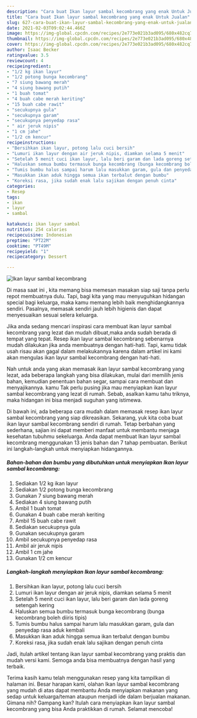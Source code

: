 ```yaml
---
description: "Cara buat Ikan layur sambal kecombrang yang enak Untuk Jualan"
title: "Cara buat Ikan layur sambal kecombrang yang enak Untuk Jualan"
slug: 627-cara-buat-ikan-layur-sambal-kecombrang-yang-enak-untuk-jualan
date: 2021-02-03T09:02:44.466Z
image: https://img-global.cpcdn.com/recipes/2e773e021b3ad095/680x482cq70/ikan-layur-sambal-kecombrang-foto-resep-utama.jpg
thumbnail: https://img-global.cpcdn.com/recipes/2e773e021b3ad095/680x482cq70/ikan-layur-sambal-kecombrang-foto-resep-utama.jpg
cover: https://img-global.cpcdn.com/recipes/2e773e021b3ad095/680x482cq70/ikan-layur-sambal-kecombrang-foto-resep-utama.jpg
author: Isaac Becker
ratingvalue: 3.5
reviewcount: 4
recipeingredient:
- "1/2 kg ikan layur"
- "1/2 potong bunga kecombrang"
- "7 siung bawang merah"
- "4 siung bawang putih"
- "1 buah tomat"
- "4 buah cabe merah keriting"
- "15 buah cabe rawit"
- "secukupnya gula"
- "secukupnya garam"
- "secukupnya penyedap rasa"
- " air jeruk nipis"
- "1 cm jahe"
- "1/2 cm kencur"
recipeinstructions:
- "Bersihkan ikan layur, potong lalu cuci bersih"
- "Lumuri ikan layur dengan air jeruk nipis, diamkan selama 5 menit"
- "Setelah 5 menit cuci ikan layur, lalu beri garam dan lada goreng setengah kering"
- "Haluskan semua bumbu termasuk bunga kecombrang (bunga kecombrang boleh diiris tipis)"
- "Tumis bumbu halus sampai harum lalu masukkan garam, gula dan penyedap rasa aduk kembali"
- "Masukkan ikan aduk hingga semua ikan terbalut dengan bumbu"
- "Koreksi rasa, jika sudah enak lalu sajikan dengan penuh cinta"
categories:
- Resep
tags:
- ikan
- layur
- sambal

katakunci: ikan layur sambal 
nutrition: 254 calories
recipecuisine: Indonesian
preptime: "PT22M"
cooktime: "PT49M"
recipeyield: "1"
recipecategory: Dessert

---
```



![Ikan layur sambal kecombrang](https://img-global.cpcdn.com/recipes/2e773e021b3ad095/680x482cq70/ikan-layur-sambal-kecombrang-foto-resep-utama.jpg)

Di masa  saat ini , kita memang bisa memesan masakan siap saji tanpa perlu repot membuatnya dulu. Tapi, bagi kita yang mau menyuguhkan hidangan special bagi keluarga, maka kamu memang lebih baik menghidangkannya sendiri. Pasalnya, memasak sendiri jauh lebih higienis dan dapat menyesuaikan sesuai selera keluarga.

Jika anda sedang mencari inspirasi cara membuat ikan layur sambal kecombrang yang lezat dan mudah dibuat,maka anda sudah berada di tempat yang tepat. Resep ikan layur sambal kecombrang  sebenarnya mudah dilakukan jika anda membuatnya dengan hati-hati. Tapi, kamu tidak usah risau akan gagal dalam melakukannya 
karena dalam artikel ini kami akan mengulas ikan layur sambal kecombrang dengan hati-hati.  



Nah untuk anda yang akan memasak ikan layur sambal kecombrang yang lezat, ada beberapa langkah yang bisa dilakukan, mulai dari memilih jenis bahan, kemudian penentuan bahan segar, sampai cara membuat dan menyajikannya. kamu Tak perlu pusing jika mau menyiapkan ikan layur sambal kecombrang yang lezat di rumah. Sebab, asalkan kamu  tahu triknya, maka hidangan ini bisa menjadi suguhan yang istimewa.

Di bawah ini, ada beberapa cara mudah dalam memasak resep ikan layur sambal kecombrang yang siap dikreasikan. Sekarang, yuk kita coba buat ikan layur sambal kecombrang sendiri di rumah. Tetap berbahan yang sederhana, sajian ini dapat memberi manfaat untuk membantu menjaga kesehatan tubuhmu sekeluarga. Anda dapat membuat Ikan layur sambal kecombrang menggunakan 13 jenis bahan dan 7 tahap pembuatan. Berikut ini langkah-langkah untuk menyiapkan hidangannya.

<!--inarticleads1-->

##### Bahan-bahan dan bumbu yang dibutuhkan untuk menyiapkan Ikan layur sambal kecombrang:

1. Sediakan 1/2 kg ikan layur
1. Sediakan 1/2 potong bunga kecombrang
1. Gunakan 7 siung bawang merah
1. Sediakan 4 siung bawang putih
1. Ambil 1 buah tomat
1. Gunakan 4 buah cabe merah keriting
1. Ambil 15 buah cabe rawit
1. Sediakan secukupnya gula
1. Gunakan secukupnya garam
1. Ambil secukupnya penyedap rasa
1. Ambil  air jeruk nipis
1. Ambil 1 cm jahe
1. Gunakan 1/2 cm kencur




<!--inarticleads2-->

##### Langkah-langkah menyiapkan Ikan layur sambal kecombrang:

1. Bersihkan ikan layur, potong lalu cuci bersih
1. Lumuri ikan layur dengan air jeruk nipis, diamkan selama 5 menit
1. Setelah 5 menit cuci ikan layur, lalu beri garam dan lada goreng setengah kering
1. Haluskan semua bumbu termasuk bunga kecombrang (bunga kecombrang boleh diiris tipis)
1. Tumis bumbu halus sampai harum lalu masukkan garam, gula dan penyedap rasa aduk kembali
1. Masukkan ikan aduk hingga semua ikan terbalut dengan bumbu
1. Koreksi rasa, jika sudah enak lalu sajikan dengan penuh cinta




Jadi, itulah artikel tentang  ikan layur sambal kecombrang  yang praktis dan mudah versi kami. Semoga anda bisa membuatnya dengan hasil yang terbaik. 

Terima kasih kamu telah menggunakan resep yang kita tampilkan di halaman ini. Besar harapan kami, olahan  Ikan layur sambal kecombrang yang mudah di atas dapat membantu Anda menyiapkan makanan yang sedap untuk keluarga/teman ataupun menjadi ide dalam berjualan makanan. Gimana nih? Gampang kan? Itulah cara menyiapkan ikan layur sambal kecombrang yang bisa Anda praktikkan di rumah. Selamat mencoba!

